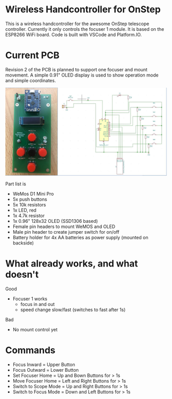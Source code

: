 # Wireless Handcontroller for OnStep

This is a wireless handcontroller for the awesome OnStep telescope controller. Currently it only controls the focuser 1 module. It is based on the ESP8266 WiFi board. Code is built with VSCode and Platform.IO.

# Current PCB

Revision 2 of the PCB is planned to support one focuser and mount movement. A simple 0.91" OLED display is used to show operation mode and simple coordinates.

![R2 PCB](/support/PCB_R2.jpg)

Part list is
* WeMos D1 Mini Pro
* 5x push buttons
* 5x 10k resistors
* 1x LED, red
* 1x 4.7k resistor
* 1x 0.96" 128x32 OLED (SSD1306 based)
* Female pin headers to mount WeMOS and OLED
* Male pin header to create jumper switch for on/off
* Battery holder for 4x AA batteries as power supply (mounted on backside)

# What already works, and what doesn't

Good
* Focuser 1 works
  * focus in and out
  * speed change slow/fast (switches to fast after 1s)

Bad
* No mount control yet

# Commands
* Focus Inward = Upper Button
* Focus Outward = Lower Button
* Set Focuser Home = Up and Bown Buttons for > 1s
* Move Focuser Home = Left and Right Buttons for > 1s
* Switch to Scope Mode = Up and Right Buttons for > 1s
* Switch to Focus Mode = Down and Left Buttons for > 1s

